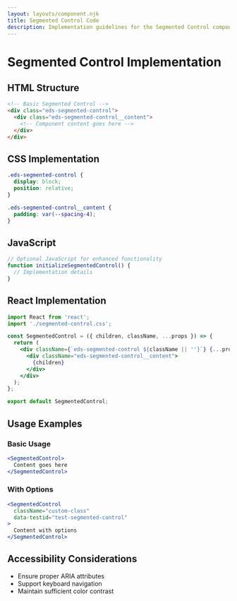 ```yaml
---
layout: layouts/component.njk
title: Segmented Control Code
description: Implementation guidelines for the Segmented Control component
---
```


# Segmented Control Implementation

## HTML Structure

```html
<!-- Basic Segmented Control -->
<div class="eds-segmented-control">
  <div class="eds-segmented-control__content">
    <!-- Component content goes here -->
  </div>
</div>
```

## CSS Implementation

```css
.eds-segmented-control {
  display: block;
  position: relative;
}

.eds-segmented-control__content {
  padding: var(--spacing-4);
}
```

## JavaScript

```javascript
// Optional JavaScript for enhanced functionality
function initializeSegmentedControl() {
  // Implementation details
}
```

## React Implementation

```jsx
import React from 'react';
import './segmented-control.css';

const SegmentedControl = ({ children, className, ...props }) => {
  return (
    <div className={`eds-segmented-control ${className || ''}`} {...props}>
      <div className="eds-segmented-control__content">
        {children}
      </div>
    </div>
  );
};

export default SegmentedControl;
```

## Usage Examples

### Basic Usage

```jsx
<SegmentedControl>
  Content goes here
</SegmentedControl>
```

### With Options

```jsx
<SegmentedControl 
  className="custom-class"
  data-testid="test-segmented-control"
>
  Content with options
</SegmentedControl>
```

## Accessibility Considerations

- Ensure proper ARIA attributes
- Support keyboard navigation
- Maintain sufficient color contrast
